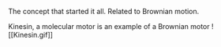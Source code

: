 The concept that started it all.
Related to Brownian motion.


Kinesin, a molecular motor is an example of a Brownian motor
![[Kinesin.gif]]